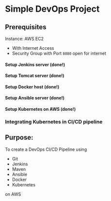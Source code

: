 # Simple DevOps Project

## Prerequisites

Instance: AWS EC2
  - With Internet Access
  - Security Group with Port `8080` open for internet

#### Setup Jenkins server (done!)

#### Setup Tomcat server (done!)

#### Setup Docker host (done!)

#### Setup Ansible server (done!)

#### Setup Kubernetes on AWS (done!)

### Integrating Kubernetes in CI/CD pipeline

## Purpose:
To create a DevOps CI/CD Pipeline using

- Git
- Jenkins
- Maven
- Ansible
- Docker
- Kubernetes

on AWS
